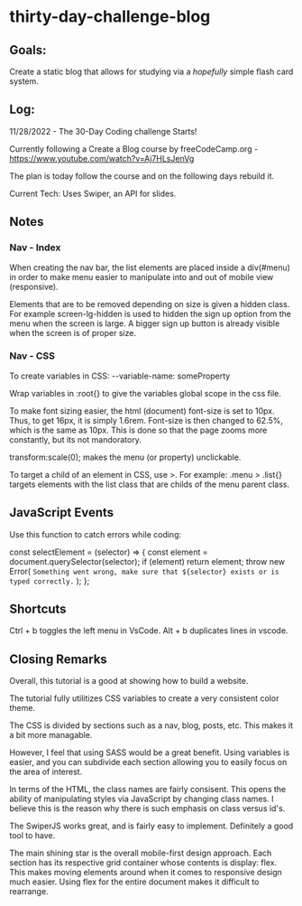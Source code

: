 # thirty-day-challenge-blog

## Goals:

Create a static blog that allows for studying via a _hopefully_ simple flash card system.

## Log:

11/28/2022 - The 30-Day Coding challenge Starts!

Currently following a Create a Blog course by freeCodeCamp.org - https://www.youtube.com/watch?v=Aj7HLsJenVg

The plan is today follow the course and on the following days rebuild it.

Current Tech:
Uses Swiper, an API for slides.

## Notes

### Nav - Index

When creating the nav bar, the list elements are placed inside a div(#menu) in order to make menu easier to manipulate into and out of mobile view (responsive).

Elements that are to be removed depending on size is given a hidden class. For example screen-lg-hidden is used to hidden the sign up option from the menu when the screen is large. A bigger sign up button is already visible when the screen is of proper size.

### Nav - CSS

To create variables in CSS:
--variable-name: someProperty

Wrap variables in :root{} to give the variables global scope in the css file.

To make font sizing easier, the html (document) font-size is set to 10px. Thus, to get 16px, it is simply 1.6rem.
Font-size is then changed to 62.5%, which is the same as 10px. This is done so that the page zooms more constantly, but its not mandoratory.

transform:scale(0); makes the menu (or property) unclickable.

To target a child of an element in CSS, use >.
For example:
.menu > .list{}
targets elements with the list class that are childs of the menu parent class.

## JavaScript Events

Use this function to catch errors while coding:

const selectElement = (selector) => {
const element = document.querySelector(selector);
if (element) return element;
throw new Error(
`Something went wrong, make sure that ${selector} exists or is typed correctly.`
);
};

## Shortcuts

Ctrl + b toggles the left menu in VsCode.
Alt + b duplicates lines in vscode.

## Closing Remarks

Overall, this tutorial is a good at showing how to build a website.

The tutorial fully utilitizes CSS variables to create a very consistent color theme.

The CSS is divided by sections such as a nav, blog, posts, etc. This makes it a bit more managable.

However, I feel that using SASS would be a great benefit. Using variables is easier, and you can subdivide each section allowing you to easily focus on the area of interest.

In terms of the HTML, the class names are fairly consisent. This opens the ability of manipulating styles via JavaScript by changing class names. I believe this is the reason why there is such emphasis on class versus id's.

The SwiperJS works great, and is fairly easy to implement. Definitely a good tool to have.

The main shining star is the overall mobile-first design approach. Each section has its respective grid container whose contents is display: flex. This makes moving elements around when it comes to responsive design much easier. Using flex for the entire document makes it difficult to rearrange.
